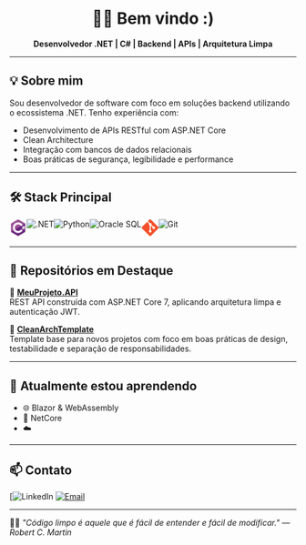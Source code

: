 <!-- README para perfil de usuário GitHub com foco em C# -->

<h1 align="center">👨‍💻 Bem vindo :)</h1>

<p align="center">
  <strong>Desenvolvedor .NET | C# | Backend | APIs | Arquitetura Limpa</strong>
</p>

---

## 💡 Sobre mim

Sou desenvolvedor de software com foco em soluções backend utilizando o ecossistema .NET. Tenho experiência com:

- Desenvolvimento de APIs RESTful com ASP.NET Core
- Clean Architecture
- Integração com bancos de dados relacionais
- Boas práticas de segurança, legibilidade e performance

---

## 🛠️ Stack Principal

<img align="left" alt="C#" height="30px" src="https://raw.githubusercontent.com/devicons/devicon/master/icons/csharp/csharp-original.svg" />
<img align="left" alt=".NET" height="30px" src="https://upload.wikimedia.org/wikipedia/commons/thumb/7/7d/Microsoft_.NET_logo.svg/1024px-Microsoft_.NET_logo.svg.png" />
<img align="left" alt="Python" height="30px" src="https://149860134.v2.pressablecdn.com/wp-content/uploads/pythoned.png" />
<img align="left" alt="Oracle SQL" height="30px" src="https://m.media-amazon.com/images/I/41QodfboFdL.png" />
<img align="left" alt="Git" height="30px" src="https://raw.githubusercontent.com/devicons/devicon/master/icons/git/git-original.svg" />
<img align="left" alt="Git" height="30px" src="https://encrypted-tbn0.gstatic.com/images?q=tbn:ANd9GcTc1NhbNuwKb7-3TB9dNrGyjXjv2bwXfLEsAg&s" />

<br /><br />

---

## 📂 Repositórios em Destaque

🔹 [**MeuProjeto.API**](https://github.com/seunome/MeuProjeto.API)  
REST API construída com ASP.NET Core 7, aplicando arquitetura limpa e autenticação JWT.

🔹 [**CleanArchTemplate**](https://github.com/seunome/CleanArchTemplate)  
Template base para novos projetos com foco em boas práticas de design, testabilidade e separação de responsabilidades.

---

## 🧠 Atualmente estou aprendendo

- 🌐 Blazor & WebAssembly
- 🔐 NetCore
- ☁️ 

---

## 📫 Contato

[![LinkedIn]([https://www.linkedin.com/in/seunome](https://www.linkedin.com/in/dpjyauh/))
[![Email](https://img.shields.io/badge/-Email-D14836?style=flat&logo=gmail&logoColor=white)](mailto:davidypaixao5@gmail.com)

---

🧑‍💻 *"Código limpo é aquele que é fácil de entender e fácil de modificar." — Robert C. Martin*
